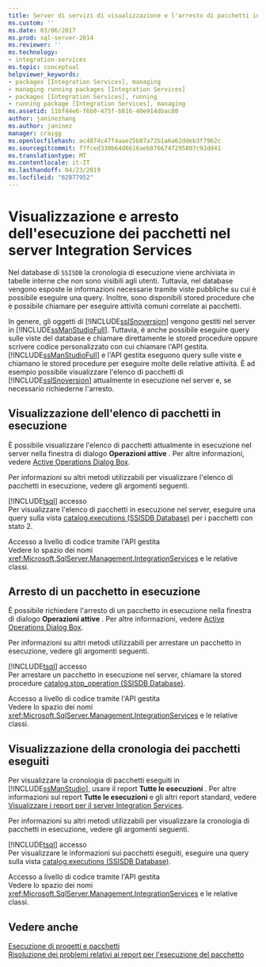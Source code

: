 ```yaml
---
title: Server di servizi di visualizzazione e l'arresto di pacchetti in esecuzione sull'integrazione | Microsoft Docs
ms.custom: ''
ms.date: 03/06/2017
ms.prod: sql-server-2014
ms.reviewer: ''
ms.technology:
- integration-services
ms.topic: conceptual
helpviewer_keywords:
- packages [Integration Services], managing
- managing running packages [Integration Services]
- packages [Integration Services], running
- running package [Integration Services], managing
ms.assetid: 11bf44e6-f6b0-475f-b816-40e914dbac80
author: janinezhang
ms.author: janinez
manager: craigg
ms.openlocfilehash: ac4874c47f4aae25b87a72b1a6a62ddeb3f7962c
ms.sourcegitcommit: f7fced330b64d6616aeb8766747295807c92dd41
ms.translationtype: MT
ms.contentlocale: it-IT
ms.lasthandoff: 04/23/2019
ms.locfileid: "62877952"
---
```

# <a name="viewing-and-stopping-packages-running-on-the-integration-services-server"></a>Visualizzazione e arresto dell'esecuzione dei pacchetti nel server Integration Services
  Nel database di `SSISDB` la cronologia di esecuzione viene archiviata in tabelle interne che non sono visibili agli utenti. Tuttavia, nel database vengono esposte le informazioni necessarie tramite viste pubbliche su cui è possibile eseguire una query. Inoltre, sono disponibili stored procedure che è possibile chiamare per eseguire attività comuni correlate ai pacchetti.  
  
 In genere, gli oggetti di [!INCLUDE[ssISnoversion](../includes/ssisnoversion-md.md)] vengono gestiti nel server in [!INCLUDE[ssManStudioFull](../includes/ssmanstudiofull-md.md)]. Tuttavia, è anche possibile eseguire query sulle viste del database e chiamare direttamente le stored procedure oppure scrivere codice personalizzato con cui chiamare l'API gestita. [!INCLUDE[ssManStudioFull](../includes/ssmanstudiofull-md.md)] e l'API gestita eseguono query sulle viste e chiamano le stored procedure per eseguire molte delle relative attività. È ad esempio possibile visualizzare l'elenco di pacchetti di [!INCLUDE[ssISnoversion](../includes/ssisnoversion-md.md)] attualmente in esecuzione nel server e, se necessario richiederne l'arresto.  
  
## <a name="viewing-the-list-of-running-packages"></a>Visualizzazione dell'elenco di pacchetti in esecuzione  
 È possibile visualizzare l'elenco di pacchetti attualmente in esecuzione nel server nella finestra di dialogo **Operazioni attive** . Per altre informazioni, vedere [Active Operations Dialog Box](../../2014/integration-services/active-operations-dialog-box.md).  
  
 Per informazioni su altri metodi utilizzabili per visualizzare l'elenco di pacchetti in esecuzione, vedere gli argomenti seguenti.  
  
 [!INCLUDE[tsql](../includes/tsql-md.md)] accesso  
 Per visualizzare l'elenco di pacchetti in esecuzione nel server, eseguire una query sulla vista [catalog.executions &#40;SSISDB Database&#41;](/sql/integration-services/system-views/catalog-executions-ssisdb-database) per i pacchetti con stato 2.  
  
 Accesso a livello di codice tramite l'API gestita  
 Vedere lo spazio dei nomi <xref:Microsoft.SqlServer.Management.IntegrationServices> e le relative classi.  
  
## <a name="stopping-a-running-package"></a>Arresto di un pacchetto in esecuzione  
 È possibile richiedere l'arresto di un pacchetto in esecuzione nella finestra di dialogo **Operazioni attive** . Per altre informazioni, vedere [Active Operations Dialog Box](../../2014/integration-services/active-operations-dialog-box.md).  
  
 Per informazioni su altri metodi utilizzabili per arrestare un pacchetto in esecuzione, vedere gli argomenti seguenti.  
  
 [!INCLUDE[tsql](../includes/tsql-md.md)] accesso  
 Per arrestare un pacchetto in esecuzione nel server, chiamare la stored procedure [catalog.stop_operation &#40;SSISDB Database&#41;](/sql/integration-services/system-stored-procedures/catalog-stop-operation-ssisdb-database).  
  
 Accesso a livello di codice tramite l'API gestita  
 Vedere lo spazio dei nomi <xref:Microsoft.SqlServer.Management.IntegrationServices> e le relative classi.  
  
## <a name="viewing-the-history-of-packages-that-have-run"></a>Visualizzazione della cronologia dei pacchetti eseguiti  
 Per visualizzare la cronologia di pacchetti eseguiti in [!INCLUDE[ssManStudio](../includes/ssmanstudio-md.md)], usare il report **Tutte le esecuzioni** . Per altre informazioni sul report **Tutte le esecuzioni** e gli altri report standard, vedere [Visualizzare i report per il server Integration Services](../../2014/integration-services/reports-for-the-integration-services-server.md).  
  
 Per informazioni su altri metodi utilizzabili per visualizzare la cronologia di pacchetti in esecuzione, vedere gli argomenti seguenti.  
  
 [!INCLUDE[tsql](../includes/tsql-md.md)] accesso  
 Per visualizzare le informazioni sui pacchetti eseguiti, eseguire una query sulla vista [catalog.executions &#40;SSISDB Database&#41;](/sql/integration-services/system-views/catalog-executions-ssisdb-database).  
  
 Accesso a livello di codice tramite l'API gestita  
 Vedere lo spazio dei nomi <xref:Microsoft.SqlServer.Management.IntegrationServices> e le relative classi.  
  
## <a name="see-also"></a>Vedere anche  
 [Esecuzione di progetti e pacchetti](packages/run-integration-services-ssis-packages.md)   
 [Risoluzione dei problemi relativi ai report per l'esecuzione del pacchetto](troubleshooting/troubleshooting-reports-for-package-execution.md)  
  
  
